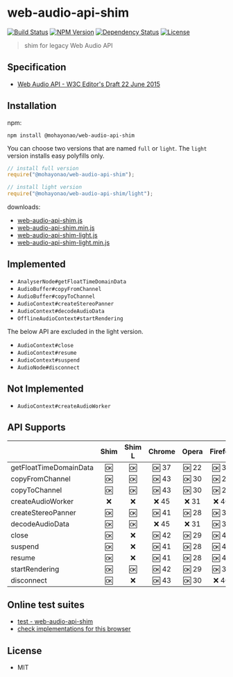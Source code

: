 # web-audio-api-shim
[![Build Status](http://img.shields.io/travis/mohayonao/web-audio-api-shim.svg?style=flat-square)](https://travis-ci.org/mohayonao/web-audio-api-shim)
[![NPM Version](http://img.shields.io/npm/v/@mohayonao/web-audio-api-shim.svg?style=flat-square)](https://www.npmjs.org/package/@mohayonao/web-audio-api-shim)
[![Dependency Status](http://img.shields.io/david/mohayonao/web-audio-api-shim.svg?style=flat-square)](https://david-dm.org/mohayonao/web-audio-api-shim)
[![License](http://img.shields.io/badge/license-MIT-brightgreen.svg?style=flat-square)](http://mohayonao.mit-license.org/)

> shim for legacy Web Audio API

## Specification
- [Web Audio API - W3C Editor's Draft 22 June 2015](http://webaudio.github.io/web-audio-api/)

## Installation
npm:

```
npm install @mohayonao/web-audio-api-shim
```

You can choose two versions that are named `full` or `light`.
The `light` version installs easy polyfills only.

```js
// install full version
require("@mohayonao/web-audio-api-shim");

// install light version
require("@mohayonao/web-audio-api-shim/light");
```

downloads:

- [web-audio-api-shim.js](https://raw.githubusercontent.com/mohayonao/web-audio-api-shim/master/build/web-audio-api-shim.js)
- [web-audio-api-shim.min.js](https://raw.githubusercontent.com/mohayonao/web-audio-api-shim/master/build/web-audio-api-shim.min.js)
- [web-audio-api-shim-light.js](https://raw.githubusercontent.com/mohayonao/web-audio-api-shim/master/build/web-audio-api-shim-light.js)
- [web-audio-api-shim-light.min.js](https://raw.githubusercontent.com/mohayonao/web-audio-api-shim/master/build/web-audio-api-shim-light.min.js)

## Implemented
- `AnalyserNode#getFloatTimeDomainData`
- `AudioBuffer#copyFromChannel`
- `AudioBuffer#copyToChannel`
- `AudioContext#createStereoPanner`
- `AudioContext#decodeAudioData`
- `OfflineAudioContext#startRendering`

The below API are excluded in the light version.

  - `AudioContext#close`
  - `AudioContext#resume`
  - `AudioContext#suspend`
  - `AudioNode#disconnect`

## Not Implemented
- `AudioContext#createAudioWorker`

## API Supports
|                        | Shim | Shim L | Chrome  | Opera   | Firefox | Safari |
| -----------------------|:----:|:------:|:-------:|:-------:|:-------:|:-------:
| getFloatTimeDomainData | :ok: | :ok:   | :ok: 37 | :ok: 22 | :ok: 30 | :x: 9  |
| copyFromChannel        | :ok: | :ok:   | :ok: 43 | :ok: 30 | :ok: 27 | :x: 9  |
| copyToChannel          | :ok: | :ok:   | :ok: 43 | :ok: 30 | :ok: 27 | :x: 9  |
| createAudioWorker      | :x:  | :x:    | :x:  45 | :x:  31 | :x:  40 | :x: 9  |
| createStereoPanner     | :ok: | :ok:   | :ok: 41 | :ok: 28 | :ok: 37 | :x: 9  |
| decodeAudioData        | :ok: | :ok:   | :x:  45 | :x:  31 | :ok: 36 | :x: 9  |
| close                  | :ok: | :x:    | :ok: 42 | :ok: 29 | :ok: 40 | :ok: 9 |
| suspend                | :ok: | :x:    | :ok: 41 | :ok: 28 | :ok: 40 | :ok: 9 |
| resume                 | :ok: | :x:    | :ok: 41 | :ok: 28 | :ok: 40 | :ok: 9 |
| startRendering         | :ok: | :ok:   | :ok: 42 | :ok: 29 | :ok: 37 | :x: 9  |
| disconnect             | :ok: | :x:    | :ok: 43 | :ok: 30 | :x:  40 | :x: 9  |

## Online test suites
- [test - web-audio-api-shim](http://mohayonao.github.io/web-audio-api-shim/test/)
- [check implementations for this browser](http://mohayonao.github.io/web-audio-api-shim/test/impl.html)

## License
- MIT
